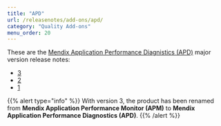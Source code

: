 ```yaml
---
title: "APD"
url: /releasenotes/add-ons/apd/
category: "Quality Add-ons"
menu_order: 20 
---
```


These are the [Mendix Application Performance Diagnistics (APD)](/addons/apd-addon/) major version release notes:

* [3](apd-3)
* [2](apm-2)
* [1](apm-1)

{{% alert type="info" %}}
With version 3, the product has been renamed from **Mendix Application Performance Monitor (APM)** to **Mendix Application Performance Diagnostics (APD)**.
{{% /alert %}}

